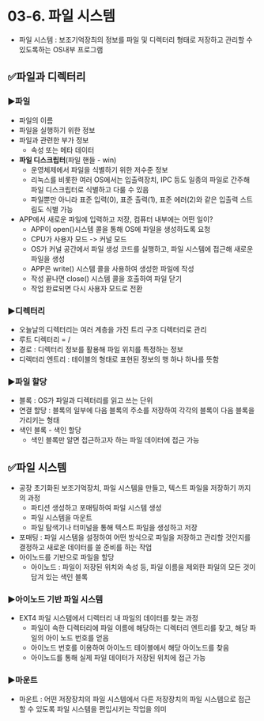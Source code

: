 # 03-6. 파일 시스템
- 파일 시스템 : 보조기억장츼의 정보를 파일 및 디렉터리 형태로 저장하고 관리할 수 있도록하는 OS내부 프로그램 

## ✅파일과 디렉터리
### ▶️파일
- 파일의 이름
- 파일을 실행하기 위한 정보
- 파일과 관련한 부가 정보
  - 속성 또는 메타 데이터 
- **파일 디스크립터**(파일 핸들 - win)
  - 운영체제에서 파일을 식별하기 위한 저수준 정보
  - 리눅스를 비롯한 여러 OS에서는 입출력장치, IPC 등도 일종의 파일로 간주해 파일 디스크립터로 식별하고 다룰 수 있음
  - 파일뿐만 아니라 표준 입력(0), 표준 출력(1), 표준 에러(2)와 같은 입출력 스트림도 식별 가능 
- APP에서 새로운 파일에 입력하고 저장, 컴퓨터 내부에는 어떤 일이?
  - APP이 open()시스템 콜을 통해 OS에 파일을 생성하도록 요청
  - CPU가 사용자 모드 -> 커널 모드
  - OS가 커널 공간에서 파일 생성 코드를 실행하고, 파일 시스템에 접근해 새로운 파일을 생성 
  - APP은 write() 시스템 콜을 사용하여 생성한 파일에 작성 
  - 작성 끝나면 close() 시스템 콜을 호출하여 파일 닫기 
  - 작업 완료되면 다시 사용자 모드로 전환 
  
### ▶️디렉터리
- 오늘날의 디렉터리는 여러 계층을 가진 트리 구조 디렉터리로 관리
- 루트 디렉터리 = /
- 경로 : 디렉터리 정보를 활용해 파일 위치를 특정하는 정보
- 디렉터리 엔트리 : 테이블의 형태로 표현된 정보의 행 하나 하나를 뜻함 

### ▶️파일 할당
- 블록 : OS가 파일과 디렉터리를 읽고 쓰는 단위 
- 연결 할당 : 블록의 일부에 다음 블록의 주소를 저장하여 각각의 블록이 다음 블록을 가리키는 형태 
- 색인 블록 - 색인 할당 
  - 색인 블록만 알면 접근하고자 하는 파일 데이터에 접근 가능 

## ✅파일 시스템
- 공장 초기화된 보조기억장치, 파일 시스템을 만들고, 텍스트 파일을 저장하기 까지의 과정
  - 파티션 생성하고 포매팅하여 파일 시스템 생성
  - 파일 시스템을 마운트
  - 파일 탐색기나 터미널을 통해 텍스트 파일을 생성하고 저장
- 포매팅 : 파일 시스템을 설정하여 어떤 방식으로 파일을 저장하고 관리할 것인지를 결정하고 새로운 데이터를 쓸 준비를 하는 작업 
- 아이노드를 기반으로 파일을 할당 
  - 아이노드 : 파일이 저장된 위치와 속성 등, 파일 이름을 제외한 파일의 모든 것이 담겨 있는 색인 블록 
  
### ▶️아이노드 기반 파일 시스템 
- EXT4 파일 시스템에서 디렉터리 내 파일의 데이터를 찾는 과정
  - 파일이 속한 디렉터리에 파일 이름에 해당하는 디렉터리 엔트리를 찾고, 해당 파일의 아이 노드 번호를 얻음
  - 아이노드 번호를 이용하여 아이노드 테이블에서 해당 아이노드를 찾음
  - 아이노드를 통해 실제 파일 데이터가 저장된 위치에 접근 가능  

### ▶️마운트 
- 마운트 : 어떤 저장장치의 파일 시스템에서 다른 저장장치의 파일 시스템으로 접근할 수 있도록 파일 시스템을 편입시키는 작업을 의미 
